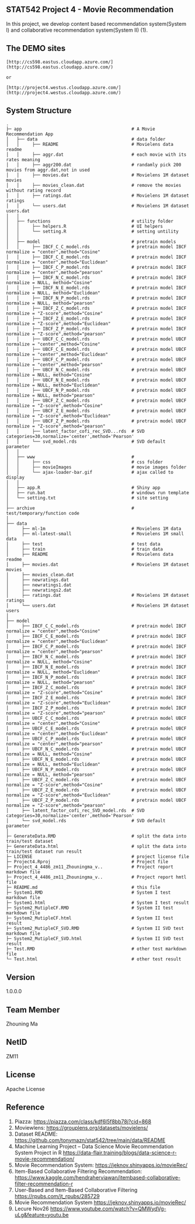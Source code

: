 STAT542 Project 4 - Movie Recommendation
-
In this project, we develop content based recommendation system(System I) and collaborative recommendation system(System II) (1).


The DEMO sites
-

    [http://cs598.eastus.cloudapp.azure.com/](http://cs598.eastus.cloudapp.azure.com/)

    or

    [http://project4.westus.cloudapp.azure.com/](http://project4.westus.cloudapp.azure.com/)
    
System Structure
- 


    .
    ├─ app                                          # A Movie Recommendation App
    │   ├── data                                    # data folder
    │   │     ├── README                            # Movielens data readme
    │   │     ├── aggr.dat                          # each movie with its rates meaning
    │   │     ├── aggr200.dat                       # randamly pick 200 movies from aggr.dat,not in used
    │   │     ├── movies.dat                        # Movielens 1M dataset movies
    │   │     ├── movies_clean.dat                  # remove the movies without rating record
    │   │     ├── ratings.dat                       # Movielens 1M dataset ratings
    │   │     └── users.dat                         # Movielens 1M dataset users.dat
    │   │
    │   ├── functions                               # utility folder
    │   │     ├── helpers.R                         # UI helpers
    │   │     └── setting.R                         # setting untility
    │   │
    │   ├── model                                   # pretrain models
    │   │     ├── IBCF_C_C_model.rds                # pretrain model IBCF normalize = "center",method="Cosine"
    │   │     ├── IBCF_C_E_model.rds                # pretrain model IBCF normalize = "center",method="Euclidean"
    │   │     ├── IBCF_C_P_model.rds                # pretrain model IBCF normalize = "center",method="pearson"
    │   │     ├── IBCF_N_C_model.rds                # pretrain model IBCF normalize = NULL, method="Cosine"
    │   │     ├── IBCF_N_E_model.rds                # pretrain model IBCF normalize = NULL, method="Euclidean"
    │   │     ├── IBCF_N_P_model.rds                # pretrain model IBCF normalize = NULL, method="pearson"
    │   │     ├── IBCF_Z_C_model.rds                # pretrain model IBCF normalize = "Z-score",method="Cosine"
    │   │     ├── IBCF_Z_E_model.rds                # pretrain model IBCF normalize = "Z-score",method="Euclidean"
    │   │     ├── IBCF_Z_P_model.rds                # pretrain model IBCF normalize = "Z-score",method="pearson"
    │   │     ├── UBCF_C_C_model.rds                # pretrain model UBCF normalize = "center",method="Cosine"
    │   │     ├── UBCF_C_E_model.rds                # pretrain model UBCF normalize = "center",method="Euclidean"
    │   │     ├── UBCF_C_P_model.rds                # pretrain model UBCF normalize = "center",method="pearson"
    │   │     ├── UBCF_N_C_model.rds                # pretrain model UBCF normalize = NULL, method="Cosine"
    │   │     ├── UBCF_N_E_model.rds                # pretrain model UBCF normalize = NULL, method="Euclidean"
    │   │     ├── UBCF_N_P_model.rds                # pretrain model UBCF normalize = NULL, method="pearson"
    │   │     ├── UBCF_Z_C_model.rds                # pretrain model UBCF normalize = "Z-score",method="Cosine"
    │   │     ├── UBCF_Z_E_model.rds                # pretrain model UBCF normalize = "Z-score",method="Euclidean"
    │   │     ├── UBCF_Z_P_model.rds                # pretrain model UBCF normalize = "Z-score",method="pearson"
    │   │     ├── latent_factor_cofi_rec_SVD...rds  # SVD categories=30,normalize='center',method='Pearson'
    │   │     └── svd_model.rds                     # SVD default parameter
    │   │
    │   ├── www                                     # 
    │   │     ├── css                               # css folder
    │   │     ├── movieImages                       # movie images folder
    │   │     └── ajax-loader-bar.gif               # ajax called to display
    │   │
    │   ├── app.R                                   # Shiny app
    │   ├── run.bat                                 # windows run template
    │   └── setting.txt                             # site setting
    │
    ├── archive                                     # test/temporary/function code   
    │
    ├── data                                      
    │     ├── ml-1m                                 # Movielens 1M data
    │     ├── ml-latest-small                       # Movielens 1M small data
    │     ├── test                                  # test data
    │     ├── train                                 # train data
    │     ├── README                                # Movielens data readme
    │     ├── movies.dat                            # Movielens 1M dataset movies
    │     ├── movies_clean.dat                   
    │     ├── newratings.dat                     
    │     ├── newratings1.dat                    
    │     ├── newratings2.dat
    │     ├── ratings.dat                           # Movielens 1M dataset ratings
    │     └── users.dat                             # Movielens 1M dataset users
    │
    ├── model 
    │     ├── IBCF_C_C_model.rds                    # pretrain model IBCF normalize = "center",method="Cosine"
    │     ├── IBCF_C_E_model.rds                    # pretrain model IBCF normalize = "center",method="Euclidean"
    │     ├── IBCF_C_P_model.rds                    # pretrain model IBCF normalize = "center",method="pearson"
    │     ├── IBCF_N_C_model.rds                    # pretrain model IBCF normalize = NULL, method="Cosine"
    │     ├── IBCF_N_E_model.rds                    # pretrain model IBCF normalize = NULL, method="Euclidean"
    │     ├── IBCF_N_P_model.rds                    # pretrain model IBCF normalize = NULL, method="pearson"
    │     ├── IBCF_Z_C_model.rds                    # pretrain model IBCF normalize = "Z-score",method="Cosine"
    │     ├── IBCF_Z_E_model.rds                    # pretrain model IBCF normalize = "Z-score",method="Euclidean"
    │     ├── IBCF_Z_P_model.rds                    # pretrain model IBCF normalize = "Z-score",method="pearson"
    │     ├── UBCF_C_C_model.rds                    # pretrain model UBCF normalize = "center",method="Cosine"
    │     ├── UBCF_C_E_model.rds                    # pretrain model UBCF normalize = "center",method="Euclidean"
    │     ├── UBCF_C_P_model.rds                    # pretrain model UBCF normalize = "center",method="pearson"
    │     ├── UBCF_N_C_model.rds                    # pretrain model UBCF normalize = NULL, method="Cosine"
    │     ├── UBCF_N_E_model.rds                    # pretrain model UBCF normalize = NULL, method="Euclidean"
    │     ├── UBCF_N_P_model.rds                    # pretrain model UBCF normalize = NULL, method="pearson"
    │     ├── UBCF_Z_C_model.rds                    # pretrain model UBCF normalize = "Z-score",method="Cosine"
    │     ├── UBCF_Z_E_model.rds                    # pretrain model UBCF normalize = "Z-score",method="Euclidean"
    │     ├── UBCF_Z_P_model.rds                    # pretrain model UBCF normalize = "Z-score",method="pearson"
    │     ├── latent_factor_cofi_rec_SVD_model.rds  # SVD categories=30,normalize='center',method='Pearson'
    │     └── svd_model.rds                         # SVD default parameter
    │
    ├─ GenerateData.RMD                             # split the data into train/test dataset 
    ├─ GenerateData.html                            # split the data into train/test dataset run result
    ├─ LICENSE                                      # project license file
    ├─ Project4.Rproj                               # Project file
    ├─ Project_4_4486_zm11_Zhouningma_v..           # Project report markdown file
    ├─ Project_4_4486_zm11_Zhouningma_v..           # Project report hmtl file
    ├─ README.md                                    # this file
    ├─ System1.RMD                                  # System I test markdown file
    ├─ System1.html                                 # System I test result
    ├─ System2_MutipleCF.RMD                        # System II test markdown file
    ├─ System2_MutipleCF.html                       # System II test result
    ├─ System2_MutipleCF_SVD.RMD                    # System II SVD test markdown file
    ├─ System2_MutipleCF_SVD.html                   # System II SVD test result
    ├─ Test.RMD                                     # other test markdown file
    └─ Test.html                                    # other test result
    
    
Version
-
1.0.0.0

Team Member
-
Zhouning Ma

NetID
-
ZM11

License
-
Apache License

Reference
-
1. Piazza:  https://piazza.com/class/kdf6l5f8bb78j?cid=868
2. Moviewlens: https://grouplens.org/datasets/movielens/
3. Dataset README: https://github.com/tonymazn/stat542/tree/main/data/README
4. Machine Learning Project – Data Science Movie Recommendation System Project in R 
   https://data-flair.training/blogs/data-science-r-movie-recommendation/
5. Movie Recommendation System: https://jeknov.shinyapps.io/movieRec/
6. Item-Based Collaborative Filtering Recommendation: 
   https://www.kaggle.com/hendraherviawan/itembased-collaborative-filter-recommendation-r
7. User-Based and Item-Based Collaborative Filtering https://rpubs.com/jt_rpubs/285729
8. Movie Recommendation System  https://jeknov.shinyapps.io/movieRec/
9. Lecure Nov26 https://www.youtube.com/watch?v=QMWydVg-uLg&feature=youtu.be

